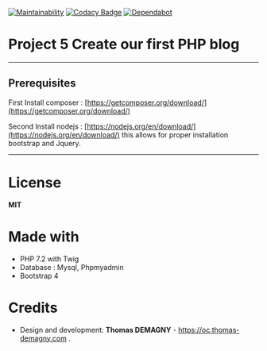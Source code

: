 [![Maintainability](https://api.codeclimate.com/v1/badges/8345600a2ba38aca04cb/maintainability)](https://codeclimate.com/github/thomas-demagny/My_blog/maintainability)
[![Codacy Badge](https://api.codacy.com/project/badge/Grade/5fa6d0a482404540827acb79e006da77)](https://www.codacy.com/manual/thomas-demagny/My_blog?utm_source=github.com&amp;utm_medium=referral&amp;utm_content=thomas-demagny/My_blog&amp;utm_campaign=Badge_Grade)
[![Dependabot](https://badgen.net/dependabot/dependabot/dependabot-core/?icon=dependabot)](https://github.com/thomas-demagny/My_blog/graphs/contributors)
# Project 5 Create our first PHP blog

---

## Prerequisites

First Install composer : [https://getcomposer.org/download/](https://getcomposer.org/download/)


Second Install nodejs : [https://nodejs.org/en/download/](https://nodejs.org/en/download/) this allows for proper installation  bootstrap and Jquery.

---

# License
**MIT**
# Made with
  - PHP 7.2 with Twig
  - Database : Mysql, Phpmyadmin
  - Bootstrap 4
# Credits
  - Design and development: **Thomas DEMAGNY** - https://oc.thomas-demagny.com .
 
